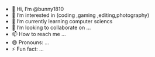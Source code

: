 - 👋 Hi, I’m @bunny1810
- 👀 I’m interested in (coding ,gaming ,editing,photography)
- 🌱 I’m currently learning computer sciencs 
- 💞️ I’m looking to collaborate on ...
- 📫 How to reach me ...
- 😄 Pronouns: ...
- ⚡ Fun fact: ...

<!---
bunny1810/bunny1810 is a ✨ special ✨ repository because its `README.md` (this file) appears on your GitHub profile.
You can click the Preview link to take a look at your changes.
--->
